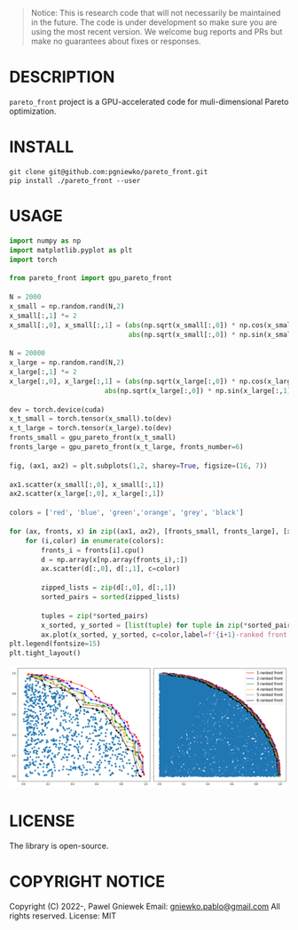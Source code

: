 >Notice: This is research code that will not necessarily be maintained in the future.
>The code is under development so make sure you are using the most recent version.
>We welcome bug reports and PRs but make no guarantees about fixes or responses.

DESCRIPTION
==================================================
```pareto_front``` project is a GPU-accelerated code for muli-dimensional Pareto optimization.           


INSTALL
=======

```
git clone git@github.com:pgniewko/pareto_front.git
pip install ./pareto_front --user
```

USAGE
=====

```python
import numpy as np
import matplotlib.pyplot as plt
import torch

from pareto_front import gpu_pareto_front

N = 2000
x_small = np.random.rand(N,2)
x_small[:,1] *= 2
x_small[:,0], x_small[:,1] = (abs(np.sqrt(x_small[:,0]) * np.cos(x_small[:,1])), 
                              abs(np.sqrt(x_small[:,0]) * np.sin(x_small[:,1])))

N = 20000
x_large = np.random.rand(N,2)
x_large[:,1] *= 2
x_large[:,0], x_large[:,1] = (abs(np.sqrt(x_large[:,0]) * np.cos(x_large[:,1])), 
                        abs(np.sqrt(x_large[:,0]) * np.sin(x_large[:,1])))

dev = torch.device(cuda)
x_t_small = torch.tensor(x_small).to(dev)
x_t_large = torch.tensor(x_large).to(dev)
fronts_small = gpu_pareto_front(x_t_small)
fronts_large = gpu_pareto_front(x_t_large, fronts_number=6)

fig, (ax1, ax2) = plt.subplots(1,2, sharey=True, figsize=(16, 7))

ax1.scatter(x_small[:,0], x_small[:,1])
ax2.scatter(x_large[:,0], x_large[:,1])

colors = ['red', 'blue', 'green','orange', 'grey', 'black']

for (ax, fronts, x) in zip((ax1, ax2), [fronts_small, fronts_large], [x_small, x_large]):
    for (i,color) in enumerate(colors):
        fronts_i = fronts[i].cpu()
        d = np.array(x[np.array(fronts_i),:])
        ax.scatter(d[:,0], d[:,1], c=color)
    
        zipped_lists = zip(d[:,0], d[:,1])
        sorted_pairs = sorted(zipped_lists)

        tuples = zip(*sorted_pairs)
        x_sorted, y_sorted = [list(tuple) for tuple in zip(*sorted_pairs)]
        ax.plot(x_sorted, y_sorted, c=color,label=f'{i+1}-ranked front')
plt.legend(fontsize=15)
plt.tight_layout()
```
![Pareto](./assets/pareto.png)


LICENSE
=======
The library is open-source. 

COPYRIGHT NOTICE
================
Copyright (C) 2022-, Pawel Gniewek
Email: gniewko.pablo@gmail.com
All rights reserved.
License: MIT
